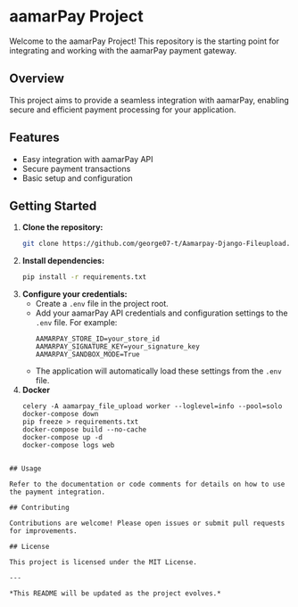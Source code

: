 # aamarPay Project

Welcome to the aamarPay Project! This repository is the starting point for integrating and working with the aamarPay payment gateway.

## Overview

This project aims to provide a seamless integration with aamarPay, enabling secure and efficient payment processing for your application.

## Features

- Easy integration with aamarPay API
- Secure payment transactions
- Basic setup and configuration

## Getting Started

1. **Clone the repository:**
    ```bash
    git clone https://github.com/george07-t/Aamarpay-Django-Fileupload.git
    ```
2. **Install dependencies:**
    ```bash
    pip install -r requirements.txt
    ```
3. **Configure your credentials:**
    - Create a `.env` file in the project root.
    - Add your aamarPay API credentials and configuration settings to the `.env` file. For example:
      ```
      AAMARPAY_STORE_ID=your_store_id
      AAMARPAY_SIGNATURE_KEY=your_signature_key
      AAMARPAY_SANDBOX_MODE=True
      ```
    - The application will automatically load these settings from the `.env` file.
4. **Docker**
    ```
    celery -A aamarpay_file_upload worker --loglevel=info --pool=solo
    docker-compose down
    pip freeze > requirements.txt
    docker-compose build --no-cache
    docker-compose up -d
    docker-compose logs web
```

## Usage

Refer to the documentation or code comments for details on how to use the payment integration.

## Contributing

Contributions are welcome! Please open issues or submit pull requests for improvements.

## License

This project is licensed under the MIT License.

---

*This README will be updated as the project evolves.*